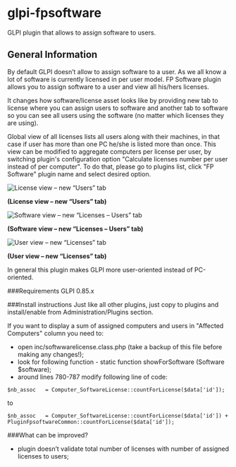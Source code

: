 # glpi-fpsoftware
GLPI plugin that allows to assign software to users.
## General Information
By default GLPI doesn’t allow to assign software to a user. As we all know a lot of software is currently licensed in per user model. FP Software plugin allows you to assign software to a user and view all his/hers licenses.

It changes how software/license asset looks like by providing new tab to license where you can assign users to software and another tab to software so you can see all users using the software (no matter which licenses they are using).

Global view of all licenses lists all users along with their machines, in that case if user has more than one PC he/she is listed more than once. This view can be modified to aggregate computers per license per user, by switching plugin's configuration option "Calculate licenses number per user instead of per computer". To do that, please go to plugins list, click "FP Software" plugin name and select desired option. 


![License view – new “Users” tab](https://cloud.githubusercontent.com/assets/3634020/8588884/ca0d363a-260f-11e5-9a7c-8be8b4600eb2.png)

**(License view – new “Users” tab)**

![Software view – new “Licenses – Users” tab](https://cloud.githubusercontent.com/assets/3634020/8588883/ca0995ca-260f-11e5-9e55-31dd860081ea.png)

**(Software view – new “Licenses – Users” tab)**

![User view – new “Licenses” tab](https://cloud.githubusercontent.com/assets/3634020/8588885/ca1083b2-260f-11e5-85e3-0182aa70e4b4.png)

**(User view – new “Licenses” tab)**

In general this plugin makes GLPI more user-oriented instead of PC-oriented.

###Requirements
GLPI 0.85.x

###Install instructions
Just like all other plugins, just copy to plugins and install/enable from Administration/Plugins section.

If you want to display a sum of assigned computers and users in "Affected Computers" column you need to:
- open inc/softwwarelicense.class.php (take a backup of this file before making any changes!);
- look for following function - static function showForSoftware (Software $software);
- around lines 780-787 modify following line of code:

```
$nb_assoc   = Computer_SoftwareLicense::countForLicense($data['id']);
```

to

```
$nb_assoc   = Computer_SoftwareLicense::countForLicense($data['id']) + PluginFpsoftwareCommon::countForLicense($data['id']);
```

###What can be improved?
* plugin doesn’t validate total number of licenses with number of assigned licenses to users;
